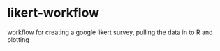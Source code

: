 # likert-workflow
workflow for creating a google likert survey, pulling the data in to R and plotting
